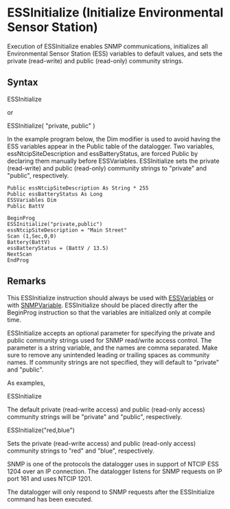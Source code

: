 # ESSInitialize (Initialize Environmental Sensor Station)

Execution of ESSInitialize enables SNMP communications, initializes all Environmental Sensor Station (ESS) variables to default values, and sets the private (read-write) and public (read-only) community strings.

## Syntax

ESSInitialize

or

ESSInitialize( "private, public" )

In the example program below, the Dim modifier is used to avoid having the ESS variables appear in the Public table of the datalogger. Two variables, essNtcipSiteDescription and essBatteryStatus, are forced Public by declaring them manually before ESSVariables. ESSInitialize sets the private (read-write) and public (read-only) community strings to "private" and "public", respectively.

```
Public essNtcipSiteDescription As String * 255
Public essBatteryStatus As Long
ESSVariables Dim
Public BattV

BeginProg
ESSInitialize("private,public")
essNtcipSiteDescription = "Main Street"
Scan (1,Sec,0,0)
Battery(BattV)
essBatteryStatus = (BattV / 13.5)
NextScan
EndProg
```

## Remarks

This ESSInitialize instruction should always be used with [ESSVariables](essvariables.md) or with [SNMPVariable](snmpvariable.md). ESSInitialize should be placed directly after the BeginProg instruction so that the variables are initialized only at compile time.

ESSInitialize accepts an optional parameter for specifying the private and public community strings used for SNMP read/write access control. The parameter is a string variable, and the names are comma separated. Make sure to remove any unintended leading or trailing spaces as community names. If community strings are not specified, they will default to "private" and "public".

As examples,

ESSInitialize

The default private (read-write access) and public (read-only access) community strings will be "private" and "public", respectively.

ESSInitialize("red,blue")

Sets the private (read-write access) and public (read-only access) community strings to "red" and "blue", respectively.

SNMP is one of the protocols the datalogger uses in support of NTCIP ESS 1204 over an IP connection. The datalogger listens for SNMP requests on IP port 161 and uses NTCIP 1201.

The datalogger will only respond to SNMP requests after the ESSInitialize command has been executed.
